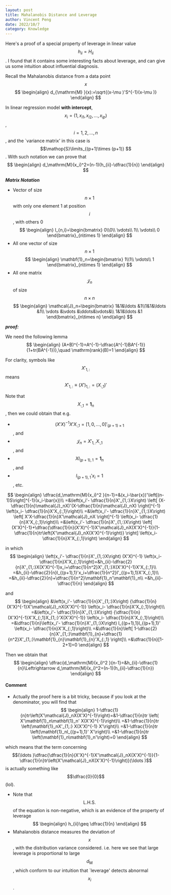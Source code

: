 ```yaml
---
layout: post
title: Mahalanobis Distance and Leverage
author: Vincent Peng
date: 2022/10/7
category: Knowledge
---
```


Here's a proof of a special property of leverage in linear value $$h_{ii}=H_{ii}$$. I found that it contains some interesting facts about leverage, and can give us some intuition about influential diagnosis.

Recall the Mahalanobis distance from a data point $$x$$
$$
\begin{align}
    d_{\mathrm{M} }(x):=\sqrt{(x-\mu )'S^{-1}(x-\mu )}
\end{align}
$$ 

In linear regression model **with intercept**, $$x_{i}=(1,x_{i1},x_{i2},\ldots,x_{ip}) $$, $$i=1,2,\ldots,n$$, and the `variance matrix' in this case is $$\mathop{S}\limits_{(p+1)\times (p+1)} $$. With such notation we can prove that
$$
\begin{align}
    d_\mathrm{M}(x_i)^2=(n-1)(h_{ii}-\dfrac{1}{n}) 
\end{align}
$$ 

***Matrix Notation***

- Vector of size $$n\times 1$$ with only one element 1 at position $$i$$, with others 0
$$
\begin{align}
    l_{n,i}=\begin{bmatrix}
        0\\0\\ \vdots\\ 1\\ \vdots\\ 0
    \end{bmatrix}_{n\times 1}
\end{align}
$$ 
- All one vector of size $$n\times 1$$
$$
\begin{align}
    \mathbf{1}_n=\begin{bmatrix}
        1\\1\\ \vdots\\ 1
    \end{bmatrix}_{n\times 1}
\end{align}
$$ 
- All one matrix $$\mathcal{J}_n$$ of size $$n\times n$$
$$
\begin{align}
    \mathcal{J}_n=\begin{bmatrix}
        1&1&\ldots &1\\1&1&\ldots &1\\ \vdots &\vdots &\ddots&\vdots&\\ 1&1&\ldots &1
    \end{bmatrix}_{n\times n}
\end{align}
$$ 

***proof:***

We need the following lemma
$$
\begin{align}
    (A+B)^{-1}=A^{-1}-\dfrac{A^{-1}BA^{-1}}{1+tr(BA^{-1})},\quad \mathrm{rank}(B)=1 
\end{align}
$$ 

For clarity, symbols like $$X'_{1,:}$$ means $$X'_{1,:}\equiv (X')_{1,:}=(X_{:,1})'$$

Note that $$X_{:,1}=\mathbf{1}_n$$, then we could obtain that e.g. 
- $$(X'X)^{-1}X'X_{:,1}=[1,0,\ldots,0]'_{(p+1)\times 1}$$, and
- $$\mathcal{J}_n=X'_{1,:}X_{:,1}$$, and
- $$Xl_{(p+1),1}=\mathbf{1}_n$$, and
- $$l_{(p+1),1}'x_i=1$$, etc.



$$
\begin{align}
    \dfrac{d_\mathrm{M}(x_i)^2 }{n-1}=&(x_i-\bar{x})'\left[(n-1)S\right]^{-1}(x_i-\bar{x})\\
    =&\left(x_i'- \dfrac{1}{n}X'_{1,:}X\right) \left[ (X-\dfrac{1}{n}\mathcal{J}_nX)'(X-\dfrac{1}{n}\mathcal{J}_nX)  \right]^{-1} \left(x_i- \dfrac{1}{n}X'X_{:,1}\right)\\
    =&\left(x_i'- \dfrac{1}{n}X'_{1,:}X\right) \left[ X'X-\dfrac{1}{n}X'\mathcal{J}_nX  \right]^{-1} \left(x_i- \dfrac{1}{n}X'X_{:,1}\right)\\
    =&\left(x_i'- \dfrac{1}{n}X'_{1,:}X\right) \left[ (X'X)^{-1}+\dfrac{\dfrac{1}{n}(X'X)^{-1}X'\mathcal{J}_nX(X'X)^{-1}}{1-\dfrac{1}{n}tr\left(X'\mathcal{J}_nX(X'X)^{-1}\right)}  \right] \left(x_i- \dfrac{1}{n}X'X_{:,1}\right)
\end{align}
$$ 

in which
$$
\begin{align}
    \left(x_i'- \dfrac{1}{n}X'_{1,:}X\right)  (X'X)^{-1} \left(x_i- \dfrac{1}{n}X'X_{:,1}\right)=&h_{ii}-\dfrac{2}{n}X'_{1,:}X(X'X)^{-1}x_i+\dfrac{1}{n^2}X'_{1,:}X(X'X)^{-1}X'X_{:,1}\\
    =&h_{ii}-\dfrac{2}{n}l_{(p+1),1}'x_i+\dfrac{1}{n^2}l'_{(p+1),1}X'X_{:,1}\\
    =&h_{ii}-\dfrac{2}{n}+\dfrac{1}{n^2}\mathbf{1}_n'\mathbf{1}_n\\
    =&h_{ii}-\dfrac{1}{n}
\end{align}
$$ 

and 
$$
\begin{align}
    &\left(x_i'- \dfrac{1}{n}X'_{1,:}X\right) {\dfrac{1}{n}(X'X)^{-1}X'\mathcal{J}_nX(X'X)^{-1}}   \left(x_i- \dfrac{1}{n}X'X_{:,1}\right)\\
    =&\left(x_i'- \dfrac{1}{n}X'_{1,:}X\right) {\dfrac{1}{n}(X'X)^{-1}X'X_{:,1}X_{1,:}'X(X'X)^{-1}}   \left(x_i- \dfrac{1}{n}X'X_{:,1}\right)\\
    =&\dfrac{1}{n}\left(x_i'- \dfrac{1}{n}X'_{1,:}X\right) l_{(p+1),1}l_{(p+1),1}'   \left(x_i- \dfrac{1}{n}X'X_{:,1}\right)\\
    =&\dfrac{1}{n}\left[ 1-\dfrac{2}{n}X'_{1,:}\mathbf{1}_{n}+\dfrac{1}{n^2}X'_{1,:}\mathbf{1}_{n}\mathbf{1}_{n}'X_{:,1} \right]\\
    =&\dfrac{1}{n}[1-2+1]=0
\end{align}
$$ 

Then we obtain that
$$
\begin{align}
    \dfrac{d_\mathrm{M}(x_i)^2 }{n-1}=&h_{ii}-\dfrac{1}{n}\Leftrightarrow d_\mathrm{M}(x_i)^2=(n-1)(h_{ii}-\dfrac{1}{n})
\end{align}
$$ 

#### Comment
- Actually the proof here is a bit tricky, because if you look at the denominator, you will find that
$$
\begin{align}
    1-\dfrac{1}{n}tr\left(X'\mathcal{J}_nX(X'X)^{-1}\right)=&1-\dfrac{1}{n}tr \left( X'\mathbf{1}_n\mathbf{1}_n' X(X'X)^{-1}\right)\\
    =&1-\dfrac{1}{n}tr \left(\mathbf{1}_nX'_{1,:} X(X'X)^{-1} X'\right)\\
    =&1-\dfrac{1}{n}tr \left(\mathbf{1}_nl_{(p+1),1}' X'\right)\\
    =&1-\dfrac{1}{n}tr \left(\mathbf{1}_n\mathbf{1}_n'\right)=0
\end{align}
$$ 

which means that the term concerning $$(\ldots )\dfrac{\dfrac{1}{n}(X'X)^{-1}X'\mathcal{J}_nX(X'X)^{-1}}{1-\dfrac{1}{n}tr\left(X'\mathcal{J}_nX(X'X)^{-1}\right)}(\ldots )$$ is actually something like $$\dfrac{0}{0}$$ (lol).

- Note that $$\mathrm{L.H.S.}$$ of the equation is non-negative, which is an evidence of the property of leverage
$$
\begin{align}
    h_{ii}\geq \dfrac{1}{n}
\end{align}
$$ 
- Mahalanobis distance measures the deviation of $$x$$, with the distribution variance considered. i.e. here we see that large leverage is proportional to large $$d_\mathrm{M}$$, which conform to our intuition that `leverage' detects abnormal $$x_i$$.